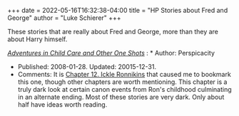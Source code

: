 +++
date = 2022-05-16T16:32:38-04:00
title = "HP Stories about Fred and George"
author = "Luke Schierer" 
+++

These stories that are really about Fred and George, more than they are about Harry himself. 

_[Adventures in Child Care and Other One Shots](https://www.fanfiction.net/s/4038774)_
:  * Author: Perspicacity
   * Published: 2008-01-28. Updated: 20015-12-31.
   * Comments: It is [Chapter 12. Ickle
     Ronnikins](https://www.fanfiction.net/s/4038774/12) that caused me to
     bookmark this one, though other chapters are worth mentioning.  This
     chapter is a truly dark look at certain canon events from Ron's childhood
     culminating in an alternate ending.  Most of these stories are very dark.
     Only about half have ideas worth reading.
